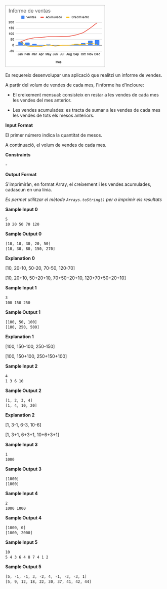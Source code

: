 ![image](1612521147-606fe603b9-informeventas.png)

Es requereix desenvolupar una aplicació que realitzi un informe de
vendes.

A partir del volum de vendes de cada mes, l'informe ha d'incloure:

  - El creixement mensual: consisteix en restar a les vendes de cada mes
    les vendes del mes anterior.

  - Les vendes acumulades: es tracta de sumar a les vendes de cada mes
    les vendes de tots els mesos anteriors.

**Input Format**

El primer número  indica la quantitat de mesos.

A continuació, el volum de vendes de cada mes.

**Constraints**

\-

**Output Format**

S'imprimiràn, en format Array, el creixement i les vendes acumulades,
cadascun en una línia.

*Es permet utilitzar el mètode `Arrays.toString()` per a imprimir els
resultats*

**Sample Input 0**

    5
    10 20 50 70 120

**Sample Output 0**

    [10, 10, 30, 20, 50]
    [10, 30, 80, 150, 270]

**Explanation 0**

\[10, 20-10, 50-20, 70-50, 120-70\]

\[10, 20+10, 50+20+10, 70+50+20+10, 120+70+50+20+10\]

**Sample Input 1**

    3
    100 150 250

**Sample Output 1**

    [100, 50, 100]
    [100, 250, 500]

**Explanation 1**

\[100, 150-100, 250-150\]

\[100, 150+100, 250+150+100\]

**Sample Input 2**

    4
    1 3 6 10

**Sample Output 2**

    [1, 2, 3, 4]
    [1, 4, 10, 20]

**Explanation 2**

\[1, 3-1, 6-3, 10-6\]

\[1, 3+1, 6+3+1, 10+6+3+1\]

**Sample Input 3**

    1
    1000

**Sample Output 3**

    [1000]
    [1000]

**Sample Input 4**

    2
    1000 1000

**Sample Output 4**

    [1000, 0]
    [1000, 2000]

**Sample Input 5**

    10
    5 4 3 6 4 8 7 4 1 2

**Sample Output 5**

    [5, -1, -1, 3, -2, 4, -1, -3, -3, 1]
    [5, 9, 12, 18, 22, 30, 37, 41, 42, 44]
